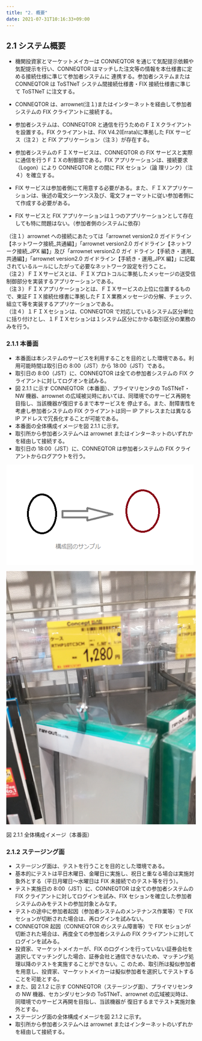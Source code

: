 ```yaml
---
title: "2. 概要"
date: 2021-07-31T10:16:33+09:00
---
```



## 2.1 システム概要

- 機関投資家とマーケットメイカーは CONNEQTOR を通じて気配提示依頼や気配提示を行い、CONNEQTOR はマッチした注文等の情報を本仕様書に定める接続仕様に準じて参加者システムに
連携する。参加者システムまたは CONNEQTOR は ToSTNeT システム間接続仕様書・FIX 接続仕様書に準じて ToSTNeT に注文する。

- CONNEQTOR は、arrownet(注１)またはインターネットを経由して参加者システムの FIX クライアントに接続する。

- 参加者システムは、CONNEQTOR と通信を行うためのＦＩＸクライアントを設置する。FIX クライアントは、FIX V4.2(Errata)に準拠した FIX サービス（注２）と FIX アプリケーション（注３）が存在する。

- 参加者システムのＦＩＸサービスは、CONNEQTOR の FIX サービスと実際に通信を行うＦＩＸの制御部である。FIX アプリケーションは、接続要求（Logon）により CONNEQTOR との間に FIX セション（論
理リンク）（注４）を確立する。

- FIX サービスは参加者側にて用意する必要がある。また、ＦＩＸアプリケーションは、後述の電文シーケンス及び、電文フォーマットに従い参加者側にて作成する必要がある。

- FIX サービスと FIX アプリケーションは１つのアプリケーションとして存在しても特に問題はない。（参加者側のシステムに依存）

（注１）arrownet への接続にあたっては「arrownet version2.0 ガイドライン【ネットワーク接続_共通編】」「arrownet version2.0 ガイドライン【ネットワーク接続_JPX 編】」及び「arrownet version2.0 ガイ
ドライン【手続き・運用_共通編】」「arrownet version2.0 ガイドライン【手続き・運用_JPX 編】」に記載されているルールにしたがって必要なネットワーク設定を行うこと。  
（注２）ＦＩＸサービスとは、ＦＩＸプロトコルに準拠したメッセージの送受信制御部分を実装するアプリケーションである。  
（注３）ＦＩＸアプリケーションとは、ＦＩＸサービスの上位に位置するもので、東証ＦＩＸ接続仕様書に準拠したＦＩＸ業務メッセージの分解、チェック、組立て等を実装するアプリケーションである。  
（注４）１ＦＩＸセションは、CONNEQTOR で対応しているシステム区分単位に括り付けとし、１ＦＩＸセションは１システム区分にかかる取引区分の業務のみを行う。  




### 2.1.1 本番面
 - 本番面は本システムのサービスを利用することを目的とした環境である。利用可能時間は取引日の 8:00（JST）から 18:00（JST）である。
 - 取引日の 8:00（JST）に、CONNEQTOR は全ての参加者システムの FIX クライアントに対してログオンを試みる。
 - 図 2.1.1 に示す CONNEQTOR（本番面）、プライマリセンタの ToSTNeT・NW 機器、arrownet の広域被災時においては、同環境でのサービス再開を目指し、当該機器が復旧するまで本サービスを
停止する。また、耐障害性を考慮し参加者システムの FIX クライアントは同一 IP アドレスまたは異なる IP アドレスで冗長化することが可能である。
 - 本番面の全体構成イメージを図 2.1.1 に示す。
 - 取引所から参加者システムへは arrownet またはインターネットのいずれかを経由して接続する。
 - 取引日の 18:00（JST）に、CONNEQTOR は参加者システムの FIX クライアントからログアウトを行う。
 
 ![画像](pic211.png)
 
 ![price](IMG_20180528_151508.jpg)
 
図 2.1.1 全体構成イメージ（本番面） 


### 2.1.2 ステージング面
 - ステージング面は、テストを行うことを目的とした環境である。
 - 基本的にテストは平日木曜日、金曜日に実施し、祝日と重なる場合は実施対象外とする（平日月曜日～水曜日は FIX 未接続でのテスト等を行う）。
 - テスト実施日の 8:00（JST）に、CONNEQTOR は全ての参加者システムの FIX クライアントに対してログインを試み、FIX セションを確立した参加者システムのみをテストの参加対象とみなす。
 - テストの途中に参加者起因（参加者システムのメンテナンス作業等）で FIX セションが切断された場合は、再ログインを試みない。
 - CONNEQTOR 起因（CONNEQTOR のシステム障害等）で FIX セションが切断された場合は、再度全ての参加者システムの FIX クライアントに対してログインを試みる。
 - 投資家、マーケットメイカーが、FIX のログインを行っていない証券会社を選択してマッチングした場合、証券会社と通信できないため、マッチング処理以降のテストを実施することができない。こ
のため、取引所は擬似参加者を用意し、投資家、マーケットメイカーは擬似参加者を選択してテストすることを可能とする。
 - また、図 2.1.2 に示す CONNEQTOR（ステージング面）、プライマリセンタの NW 機器、セカンダリセンタの ToSTNeT、arrownet の広域被災時は、同環境でのサービス再開を目指し、当該機器が
復旧するまでテスト実施対象外とする。
 - ステージング面の全体構成イメージを図 2.1.2 に示す。
 - 取引所から参加者システムへは arrownet またはインターネットのいずれかを経由して接続する。


